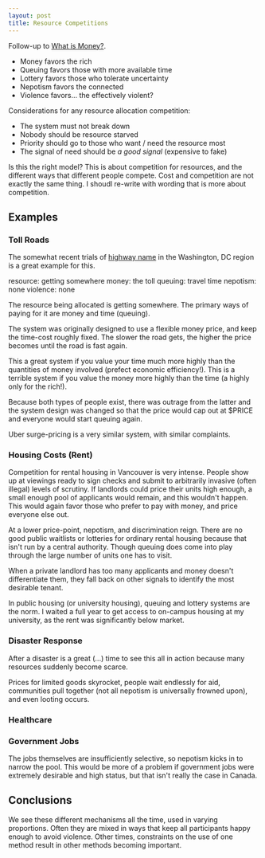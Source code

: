 ```yaml
---
layout: post
title: Resource Competitions
---
```


Follow-up to [What is Money?](link).

* Money favors the rich
* Queuing favors those with more available time
* Lottery favors those who tolerate uncertainty
* Nepotism favors the connected
* Violence favors... the effectively violent?

Considerations for any resource allocation competition:
* The system must not break down
* Nobody should be resource starved
* Priority should go to those who want / need the resource most
* The signal of need should be _a good signal_ (expensive to fake)



Is this the right model? This is about competition for resources, and
the different ways that different people compete. Cost and competition
are not exactly the same thing. I shoudl re-write with wording that is more
about competition.



<!--more-->

## Examples
### Toll Roads
The somewhat recent trials of [highway name]() in the Washington, DC region is a great example for this.

resource: getting somewhere
money: the toll
queuing: travel time
nepotism: none
violence: none

The resource being allocated is getting somewhere.
The primary ways of paying for it are money and time (queuing).

The system was originally designed to use a flexible money price, and
keep the time-cost roughly fixed. The slower the road gets, the higher the
price becomes until the road is fast again.

This a great system if you value your time much more highly than the
quantities of money involved (prefect economic efficiency!).
This is a terrible system if you value the money more highly than the time
(a highly only for the rich!).

Because both types of people exist, there was outrage from the latter and the
system design was changed so that the price would cap out at $PRICE and
everyone would start queuing again.

Uber surge-pricing is a very similar system, with similar complaints.

### Housing Costs (Rent)
Competition for rental housing in Vancouver is very intense.
People show up at viewings ready to sign checks and submit to arbitrarily
invasive (often illegal) levels of scrutiny. If landlords could price their
units high enough, a small enough pool of applicants would remain, and this
wouldn't happen. This would again favor those who prefer to pay with money,
and price everyone else out.

At a lower price-point, nepotism, and discrimination reign. There are no
good public waitlists or lotteries for ordinary rental housing because that
isn't run by a central authority. Though queuing does come into play
through the large number of units one has to visit.

When a private landlord has too many applicants and money doesn't
differentiate them, they fall back on other signals to identify the most
desirable tenant.

In public housing (or university housing), queuing and lottery systems are
the norm. I waited a full year to get access to on-campus housing at my
university, as the rent was significantly below market.

### Disaster Response
After a disaster is a great (...) time to see this all in action
because many resources suddenly become scarce.

Prices for limited goods skyrocket, people wait endlessly for aid,
communities pull together (not all nepotism is universally frowned upon),
and even looting occurs.

### Healthcare


### Government Jobs
The jobs themselves are insufficiently selective, so nepotism kicks in to
narrow the pool. This would be more of a problem if government jobs
were extremely desirable and high status, but that isn't really the case
in Canada.

## Conclusions
We see these different mechanisms all the time, used in varying proportions.
Often they are mixed in ways that keep all participants happy enough to avoid
violence. Other times, constraints on the use of one method result in
other methods becoming important.

